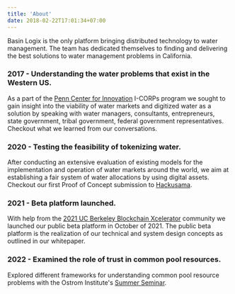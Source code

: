 ```yaml
---
title: 'About'
date: 2018-02-22T17:01:34+07:00
---
```


Basin Logix is the only platform bringing distributed technology to water management. The team has dedicated themselves to finding and delivering the best solutions to water management problems in California.

### 2017 - Understanding the water problems that exist in the Western US.
As a part of the [Penn Center for Innovation](https://pci.upenn.edu/icorps/) I-CORPs program we sought to gain insight into the viability of water markets and digitized water as a solution by speaking with water managers, consultants, entrepreneurs, state government, tribal government, federal government representatives. Checkout what we learned from our conversations.

### 2020 - Testing the feasibility of tokenizing water.

​After conducting an extensive evaluation of existing models for the implementation and operation of water markets around the world, we aim at establishing a fair system of water allocations by using digital assets. Checkout our first Proof of Concept submission to [Hackusama](https://devpost.com/software/basin-logix-digital-water-rights).

### 2021 - Beta platform launched.

With help from the [2021 UC Berkeley Blockchain Xcelerator](https://medium.com/berkeley-blockchain-xcelerator/berkeley-blockchain-xcelerator-announces-selection-of-the-2021-cohort-cdf02cdb7354) community we launched our public beta platform in October of 2021. The public beta platform is the realization of our technical and system design concepts as outlined in our whitepaper.

### 2022 - Examined the role of trust in common pool resources. 
Explored different frameworks for understanding common pool resource problems with the Ostrom Institute's [Summer Seminar](https://ostromworkshop.indiana.edu/courses-teaching/summer-academy/index.html).
